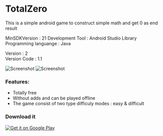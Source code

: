 # TotalZero
This is a simple android game to construct simple math and get 0 as end result

MinSDKVersion : 21
Development Tool : Android Studio Library
Programming languange : Java
  
Version : 2
</br>Version Code : 1.1
  
![Screenshot](https://github.com/snufflesrea/TotalZero/blob/master/ss1.PNG)
![Screenshot](https://github.com/snufflesrea/TotalZero/blob/master/ss2.PNG)

### Features:
- Totally free
- Without adds and can be played offline
- The game consist of two  type difficuly modes : easy & difficult

### Download it
<a href='https://play.google.com/store/apps/details?id=com.andreasgift.totalzero&pcampaignid=MKT-Other-global-all-co-prtnr-py-PartBadge-Mar2515-1'><img alt='Get it on Google Play' src='https://play.google.com/intl/en_us/badges/images/generic/en_badge_web_generic.png'/></a>
